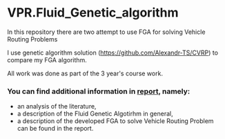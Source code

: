 # VPR.Fluid_Genetic_algorithm

In this repository there are two attempt to use FGA for solving Vehicle Routing Problems

I use genetic algorithm solution (https://github.com/Alexandr-TS/CVRP) to compare my FGA algorithm.

All work was done as part of the 3 year's course work.

### You can find additional information in [report](https://github.com/DimaSidorenko/VPR.Fluid_Genetic_algorithm/blob/master/Final.pdf), namely:
  * an analysis of the literature,
  * a description of the Fluid Genetic Algotirhm in general, 
  * a description of the developed FGA to solve Vehicle Routing Problem can be found in the report.
